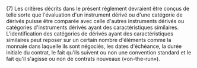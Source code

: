 (7) Les critères décrits dans le présent règlement devraient être conçus de telle sorte que l'évaluation d'un instrument dérivé ou d'une catégorie de dérivés puisse être comparée avec celle d'autres instruments dérivés ou catégories d'instruments dérivés ayant des caractéristiques similaires. L'identification des catégories de dérivés ayant des caractéristiques similaires peut reposer sur un certain nombre d'éléments comme la monnaie dans laquelle ils sont négociés, les dates d'échéance, la durée initiale du contrat, le fait qu'ils suivent ou non une convention standard et le fait qu'il s'agisse ou non de contrats nouveaux («on-the-run»).
